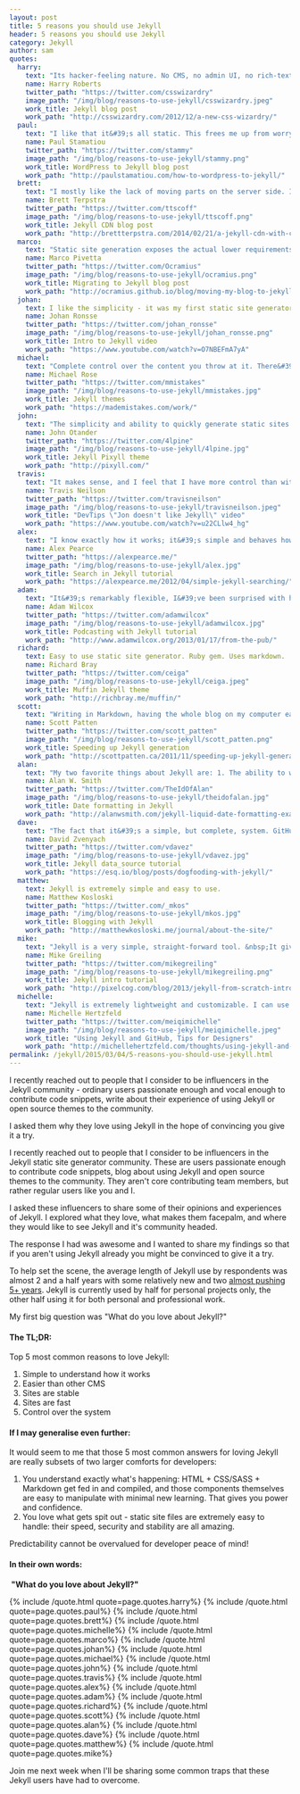 ```yaml
---
layout: post
title: 5 reasons you should use Jekyll
header: 5 reasons you should use Jekyll
category: Jekyll
author: sam
quotes:
  harry:
    text: "Its hacker-feeling nature. No CMS, no admin UI, no rich-text editor, no databases, etc. It just feels like a truly cheap-and-cheerful (whilst actually being very rich in features) way for a technical person to get a site up and running. It feels a lot &lsquo;closer to home&rsquo; by cutting out all the overhead that comes with a more traditional CMS and/or blogging platform. It&rsquo;s by developers, for developers."
    name: Harry Roberts
    twitter_path: "https://twitter.com/csswizardry"
    image_path: "/img/blog/reasons-to-use-jekyll/csswizardry.jpeg"
    work_title: Jekyll blog post
    work_path: "http://csswizardry.com/2012/12/a-new-css-wizardry/"
  paul:
    text: "I like that it&#39;s all static. This frees me up from worrying about making sure I have regular non-corrupt database backups or making sure my CMS was patched of all new security vulnerabilities. Now I just host on Amazon S3 with Cloudfront and have no worries about security or performance."
    name: Paul Stamatiou
    twitter_path: "https://twitter.com/stammy"
    image_path: "/img/blog/reasons-to-use-jekyll/stammy.png"
    work_title: WordPress to Jekyll blog post
    work_path: "http://paulstamatiou.com/how-to-wordpress-to-jekyll/"
  brett:
    text: "I mostly like the lack of moving parts on the server side. I&#39;ve spent an excessive amount of time replicating standard blogging workflows for my Jekyll setup, so in my case it&#39;s definitely not about convenience. But my site (http://brettterpstra.com) is fast and holds up well under heavy traffic."
    name: Brett Terpstra
    twitter_path: "https://twitter.com/ttscoff"
    image_path: "/img/blog/reasons-to-use-jekyll/ttscoff.png"
    work_title: Jekyll CDN blog post
    work_path: "http://brettterpstra.com/2014/02/21/a-jekyll-cdn-with-cloudfront/"
  marco:
    text: "Static site generation exposes the actual lower requirements of some websites: we&#39;re so obsessed with new features in websites that we miss the point of simpler use-cases."
    name: Marco Pivetta
    twitter_path: "https://twitter.com/Ocramius"
    image_path: "/img/blog/reasons-to-use-jekyll/ocramius.png"
    work_title: Migrating to Jekyll blog post
    work_path: "http://ocramius.github.io/blog/moving-my-blog-to-jekyll/"
  johan:
    text: I like the simplicity - it was my first static site generator so knowing this kind of thing existed was a relief from either classic CMS systems or using PHP includes.
    name: Johan Ronsse
    twitter_path: "https://twitter.com/johan_ronsse"
    image_path: "/img/blog/reasons-to-use-jekyll/johan_ronsse.png"
    work_title: Intro to Jekyll video
    work_path: "https://www.youtube.com/watch?v=O7NBEFmA7yA"
  michael:
    text: "Complete control over the content you throw at it. There&#39;s no mystery to what&#39;s going on and it&#39;s easy to understand if you have a basic knowledge of how web pages are built."
    name: Michael Rose
    twitter_path: "https://twitter.com/mmistakes"
    image_path: "/img/blog/reasons-to-use-jekyll/mmistakes.jpg"
    work_title: Jekyll themes
    work_path: "https://mademistakes.com/work/"
  john:
    text: "The simplicity and ability to quickly generate static sites. I greatly enjoy the ability to use includes in order to share common components like navigation, footers, etc. Same goes for multiple layout support. CLI support is also key."
    name: John Otander
    twitter_path: "https://twitter.com/4lpine"
    image_path: "/img/blog/reasons-to-use-jekyll/4lpine.jpg"
    work_title: Jekyll Pixyll theme
    work_path: "http://pixyll.com/"
  travis:
    text: "It makes sense, and I feel that I have more control than with any other CMS I&#39;ve used."
    name: Travis Neilson
    twitter_path: "https://twitter.com/travisneilson"
    image_path: "/img/blog/reasons-to-use-jekyll/travisneilson.jpeg"
    work_title: "DevTips \"Jon doesn't like Jekyll\" video"
    work_path: "https://www.youtube.com/watch?v=u22CLlw4_hg"
  alex:
    text: "I know exactly how it works; it&#39;s simple and behaves how I expect. Being able to write in Markdown is part of this, I have found WYSIWYG editors often produce ugly and sometimes wrong HTML, whereas the Markdown to HTML conversion is very deterministic."
    name: Alex Pearce
    twitter_path: "https://alexpearce.me/"
    image_path: "/img/blog/reasons-to-use-jekyll/alex.jpg"
    work_title: Search in Jekyll tutorial
    work_path: "https://alexpearce.me/2012/04/simple-jekyll-searching/"
  adam:
    text: "It&#39;s remarkably flexible, I&#39;ve been surprised with how easily it has been to make it do something that isn&#39;t technically blogging; photo galleries, podcasting, that sort of thing."
    name: Adam Wilcox
    twitter_path: "https://twitter.com/adamwilcox"
    image_path: "/img/blog/reasons-to-use-jekyll/adamwilcox.jpg"
    work_title: Podcasting with Jekyll tutorial
    work_path: "http://www.adamwilcox.org/2013/01/17/from-the-pub/"
  richard:
    text: Easy to use static site generator. Ruby gem. Uses markdown.
    name: Richard Bray
    twitter_path: "https://twitter.com/ceiga"
    image_path: "/img/blog/reasons-to-use-jekyll/ceiga.jpeg"
    work_title: Muffin Jekyll theme
    work_path: "http://richbray.me/muffin/"
  scott:
    text: "Writing in Markdown, having the whole blog on my computer easily, lack of a database, deploying with rsync and (last but not least) the speed for users."
    name: Scott Patten
    twitter_path: "https://twitter.com/scott_patten"
    image_path: "/img/blog/reasons-to-use-jekyll/scott_patten.png"
    work_title: Speeding up Jekyll generation
    work_path: "http://scottpatten.ca/2011/11/speeding-up-jekyll-generation.html"
  alan:
    text: "My two favorite things about Jekyll are: 1. The ability to write posts in Markdown and in my text editor of choice. When I used to use WordPress, I&#39;d always write offline and then copy and paste into the editor. Removing the extra step encourages me to write more.&nbsp; 2. The ease of hosting a static site and the reduction of security vulnerabilities eliminating dynamic process and frameworks provides. I understand WordPress has made improvements in the way security patches are distributed but I really like not having to worry about keeping even more software up to date. The machine I run my sites on automatically updates server patches. That equates to much less time maintaining the server."
    name: Alan W. Smith
    twitter_path: "https://twitter.com/TheIdOfAlan"
    image_path: "/img/blog/reasons-to-use-jekyll/theidofalan.jpg"
    work_title: Date formatting in Jekyll
    work_path: "http://alanwsmith.com/jekyll-liquid-date-formatting-examples"
  dave:
    text: "The fact that it&#39;s a simple, but complete, system. GitHub Pages support is also huge."
    name: David Zvenyach
    twitter_path: "https://twitter.com/vdavez"
    image_path: "/img/blog/reasons-to-use-jekyll/vdavez.jpg"
    work_title: Jekyll data_source tutorial
    work_path: "https://esq.io/blog/posts/dogfooding-with-jekyll/"
  matthew:
    text: Jekyll is extremely simple and easy to use.
    name: Matthew Kosloski
    twitter_path: "https://twitter.com/_mkos"
    image_path: "/img/blog/reasons-to-use-jekyll/mkos.jpg"
    work_title: Blogging with Jekyll
    work_path: "http://matthewkosloski.me/journal/about-the-site/"
  mike:
    text: "Jekyll is a very simple, straight-forward tool. &nbsp;It gives me just what I need to put together a blog or a static website without all of the extra junk. Tom Preston-Werner called it &quot;blogging for hackers&quot;, and I found that to be an appropriate description. &nbsp;Speaking as a programmer, I found it very easy to dive in and learn the basics. &nbsp;It gives you the freedom and ability to create just about anything you&#39;d need provided you are willing to learn Markdown and a little bit of the Liquid template engine."
    name: Mike Greiling
    twitter_path: "https://twitter.com/mikegreiling"
    image_path: "/img/blog/reasons-to-use-jekyll/mikegreiling.png"
    work_title: Jekyll intro tutorial
    work_path: "http://pixelcog.com/blog/2013/jekyll-from-scratch-introduction/"
  michelle:
    text: "Jekyll is extremely lightweight and customizable. I can use standard HTML/CSS with Jekyll as a page templater, and that's *it*. It doesn't force me to change anything else about my workflow or learn lots and lots of new things/languages. And...I can use it in combination with GitHub Pages to host stuff for free :D"
    name: Michelle Hertzfeld
    twitter_path: "https://twitter.com/meiqimichelle"
    image_path: "/img/blog/reasons-to-use-jekyll/meiqimichelle.jpeg"
    work_title: "Using Jekyll and GitHub, Tips for Designers"
    work_path: "http://michellehertzfeld.com/thoughts/using-jekyll-and-github-tips-for-designers/"
permalink: /jekyll/2015/03/04/5-reasons-you-should-use-jekyll.html
---
```

I recently reached out to people that I consider to be influencers in the Jekyll community - ordinary users passionate enough and vocal enough to contribute code snippets,&nbsp;write about their experience of using Jekyll or open source themes to the community.

I asked them why they love using Jekyll in the hope of convincing you give it a try.

<!-- excerpt stop -->

I recently reached out to people that I consider to be influencers in the Jekyll static site generator community. These are users passionate enough to contribute code snippets, blog about using Jekyll and open source themes to the community. They aren&#39;t core contributing team members, but rather regular users like you and I.

I asked these influencers to share some of their opinions and experiences of Jekyll. I explored what they love, what makes them facepalm, and where they would like to see Jekyll and it&#39;s community headed.

The response I had was awesome and I wanted to share my findings so that if you aren&#39;t using Jekyll already you might be convinced to give it a try.

To help set the scene, the average length of Jekyll use by respondents was almost 2 and a half years with some relatively new and two [almost pushing 5+ years](http://tom.preston-werner.com/2008/11/17/blogging-like-a-hacker.html). Jekyll is currently used by half for personal projects only, the other half using it for both personal and professional work.

My first big question was &quot;What do you love about Jekyll?&quot;

#### The TL;DR:

Top 5 most common reasons to love Jekyll:

1.  Simple to understand how it works
2.  Easier than other CMS
3.  Sites are stable
4.  Sites are fast
5.  Control over the system

#### If I may generalise even further:

It would seem to me that those 5 most common answers for loving Jekyll are really subsets of two larger comforts for developers:

1.  You understand exactly what&#39;s happening: HTML + CSS/SASS + Markdown get fed in and compiled, and those components themselves are easy to manipulate with minimal new learning. That gives you power and confidence.
2.  You love what gets spit out - static site files are extremely easy to handle: their speed, security and stability are all amazing.

Predictability cannot be overvalued for developer peace of mind!

#### In their own words:

**&nbsp;&quot;What do you love about Jekyll?&quot;**

{% include /quote.html quote=page.quotes.harry%}
{% include /quote.html quote=page.quotes.paul%}
{% include /quote.html quote=page.quotes.brett%}
{% include /quote.html quote=page.quotes.michelle%}
{% include /quote.html quote=page.quotes.marco%}
{% include /quote.html quote=page.quotes.johan%}
{% include /quote.html quote=page.quotes.michael%}
{% include /quote.html quote=page.quotes.john%}
{% include /quote.html quote=page.quotes.travis%}
{% include /quote.html quote=page.quotes.alex%}
{% include /quote.html quote=page.quotes.adam%}
{% include /quote.html quote=page.quotes.richard%}
{% include /quote.html quote=page.quotes.scott%}
{% include /quote.html quote=page.quotes.alan%}
{% include /quote.html quote=page.quotes.dave%}
{% include /quote.html quote=page.quotes.matthew%}
{% include /quote.html quote=page.quotes.mike%}

Join me next week when I&#39;ll be sharing some common traps that these Jekyll users have had to overcome.
